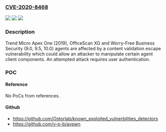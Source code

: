 ### [CVE-2020-8468](https://cve.mitre.org/cgi-bin/cvename.cgi?name=CVE-2020-8468)
![](https://img.shields.io/static/v1?label=Product&message=Trend%20Micro%20OfficeScan%2C%20Trend%20Micro%20Apex%20One%2C%20Trend%20Micro%20Worry-Free%20Business%20Security%20(WFBS)&color=blue)
![](https://img.shields.io/static/v1?label=Version&message=n%2Fa&color=blue)
![](https://img.shields.io/static/v1?label=Vulnerability&message=Content%20Validation%20Escape&color=brighgreen)

### Description

Trend Micro Apex One (2019), OfficeScan XG and Worry-Free Business Security (9.0, 9.5, 10.0) agents are affected by a content validation escape vulnerability which could allow an attacker to manipulate certain agent client components. An attempted attack requires user authentication.

### POC

#### Reference
No PoCs from references.

#### Github
- https://github.com/Ostorlab/known_exploited_vulnerbilities_detectors
- https://github.com/v-p-b/avpwn

